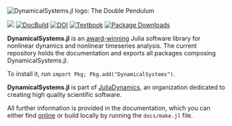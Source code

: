 ![DynamicalSystems.jl logo: The Double Pendulum](https://i.imgur.com/nFQFdB0.gif)

[![](https://img.shields.io/badge/docs-online-blue.svg)](https://juliadynamics.github.io/DynamicalSystemsDocs.jl/dynamicalsystems/dev/)
[![DocBuild](https://github.com/juliadynamics/DynamicalSystems.jl/workflows/CI/badge.svg)](https://github.com/JuliaDynamics/DynamicalSystems.jl/actions)
[![DOI](http://joss.theoj.org/papers/10.21105/joss.00598/status.svg)](https://doi.org/10.21105/joss.00598)
[![Textbook](https://img.shields.io/badge/Textbook-10.1007%2F978--3--030--91032--7-purple)](https://link.springer.com/book/10.1007/978-3-030-91032-7)
[![Package Downloads](https://shields.io/endpoint?url=https://pkgs.genieframework.com/api/v1/badge/DynamicalSystems)](https://pkgs.genieframework.com?packages=DynamicalSystems)

**DynamicalSystems.jl** is an [award-winning](https://dsweb.siam.org/The-Magazine/Article/winners-of-the-dsweb-2018-software-contest) Julia software library for nonlinear dynamics and nonlinear timeseries analysis. The current repository holds the documentation and exports all packages composing DynamicalSystems.jl.

To install it, run `import Pkg; Pkg.add("DynamicalSystems")`.

**DynamicalSystems.jl** is part of [JuliaDynamics](https://juliadynamics.github.io/JuliaDynamics/), an organization dedicated to creating high quality scientific software.

All further information is provided in the documentation, which you can either find [online](https://juliadynamics.github.io/DynamicalSystems.jl/dev/) or build locally by running the `docs/make.jl` file.